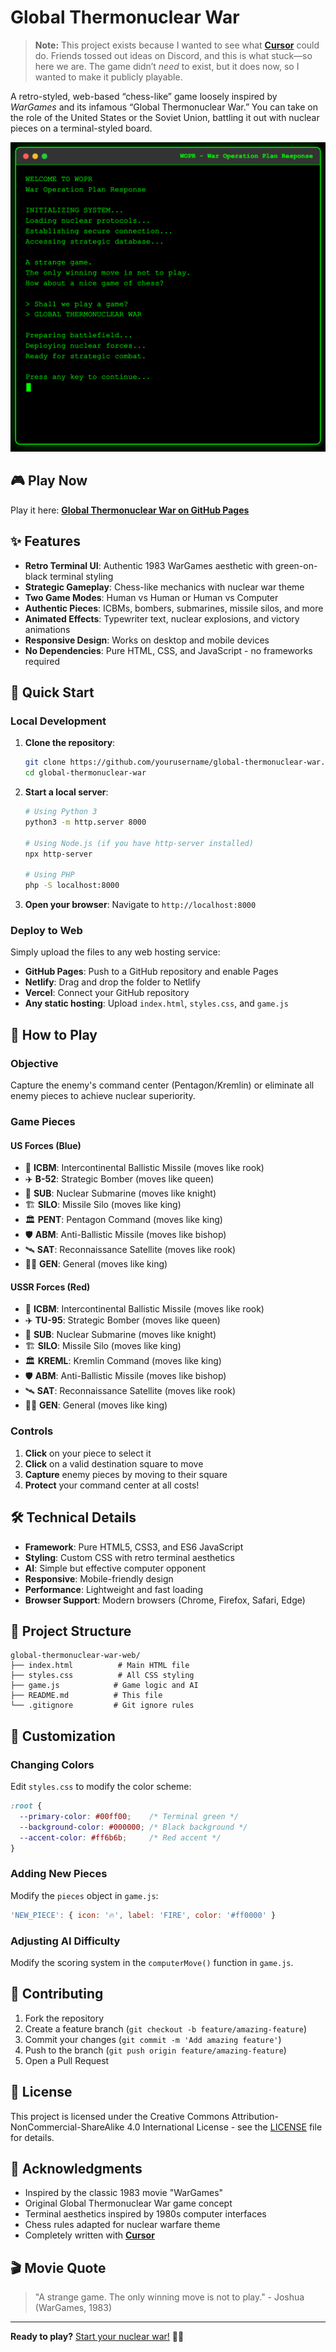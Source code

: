 # Global Thermonuclear War

> **Note:** This project exists because I wanted to see what [**Cursor**](https://cursor.com/) could do. Friends tossed out ideas on Discord, and this is what stuck—so here we are. The game didn’t *need* to exist, but it does now, so I wanted to make it publicly playable.  

A retro-styled, web-based “chess-like” game loosely inspired by *WarGames* and its infamous “Global Thermonuclear War.” You can take on the role of the United States or the Soviet Union, battling it out with nuclear pieces on a terminal-styled board. 

![Game Screenshot](screenshot1.png)
<!-- Updated screenshot -->

## 🎮 Play Now  

Play it here: [**Global Thermonuclear War on GitHub Pages**](https://femmexfmr.github.io/global-thermonuclear-war/)  

## ✨ Features

- **Retro Terminal UI**: Authentic 1983 WarGames aesthetic with green-on-black terminal styling
- **Strategic Gameplay**: Chess-like mechanics with nuclear war theme
- **Two Game Modes**: Human vs Human or Human vs Computer
- **Authentic Pieces**: ICBMs, bombers, submarines, missile silos, and more
- **Animated Effects**: Typewriter text, nuclear explosions, and victory animations
- **Responsive Design**: Works on desktop and mobile devices
- **No Dependencies**: Pure HTML, CSS, and JavaScript - no frameworks required

## 🚀 Quick Start

### Local Development

1. **Clone the repository**:
   ```bash
   git clone https://github.com/yourusername/global-thermonuclear-war.git
   cd global-thermonuclear-war
   ```

2. **Start a local server**:
   ```bash
   # Using Python 3
   python3 -m http.server 8000
   
   # Using Node.js (if you have http-server installed)
   npx http-server
   
   # Using PHP
   php -S localhost:8000
   ```

3. **Open your browser**:
   Navigate to `http://localhost:8000`

### Deploy to Web

Simply upload the files to any web hosting service:
- **GitHub Pages**: Push to a GitHub repository and enable Pages
- **Netlify**: Drag and drop the folder to Netlify
- **Vercel**: Connect your GitHub repository
- **Any static hosting**: Upload `index.html`, `styles.css`, and `game.js`

## 🎯 How to Play

### Objective
Capture the enemy's command center (Pentagon/Kremlin) or eliminate all enemy pieces to achieve nuclear superiority.

### Game Pieces

#### US Forces (Blue)
- 🚀 **ICBM**: Intercontinental Ballistic Missile (moves like rook)
- ✈️ **B-52**: Strategic Bomber (moves like queen)
- 🚢 **SUB**: Nuclear Submarine (moves like knight)
- 🏗️ **SILO**: Missile Silo (moves like king)
- 🏛️ **PENT**: Pentagon Command (moves like king)
- 🛡️ **ABM**: Anti-Ballistic Missile (moves like bishop)
- 🛰️ **SAT**: Reconnaissance Satellite (moves like rook)
- 👨‍✈️ **GEN**: General (moves like king)

#### USSR Forces (Red)
- 🚀 **ICBM**: Intercontinental Ballistic Missile (moves like rook)
- ✈️ **TU-95**: Strategic Bomber (moves like queen)
- 🚢 **SUB**: Nuclear Submarine (moves like knight)
- 🏗️ **SILO**: Missile Silo (moves like king)
- 🏛️ **KREML**: Kremlin Command (moves like king)
- 🛡️ **ABM**: Anti-Ballistic Missile (moves like bishop)
- 🛰️ **SAT**: Reconnaissance Satellite (moves like rook)
- 👨‍✈️ **GEN**: General (moves like king)

### Controls
1. **Click** on your piece to select it
2. **Click** on a valid destination square to move
3. **Capture** enemy pieces by moving to their square
4. **Protect** your command center at all costs!

## 🛠️ Technical Details

- **Framework**: Pure HTML5, CSS3, and ES6 JavaScript
- **Styling**: Custom CSS with retro terminal aesthetics
- **AI**: Simple but effective computer opponent
- **Responsive**: Mobile-friendly design
- **Performance**: Lightweight and fast loading
- **Browser Support**: Modern browsers (Chrome, Firefox, Safari, Edge)

## 📁 Project Structure

```
global-thermonuclear-war-web/
├── index.html          # Main HTML file
├── styles.css          # All CSS styling
├── game.js            # Game logic and AI
├── README.md          # This file
└── .gitignore         # Git ignore rules
```

## 🎨 Customization

### Changing Colors
Edit `styles.css` to modify the color scheme:
```css
:root {
  --primary-color: #00ff00;    /* Terminal green */
  --background-color: #000000; /* Black background */
  --accent-color: #ff6b6b;     /* Red accent */
}
```

### Adding New Pieces
Modify the `pieces` object in `game.js`:
```javascript
'NEW_PIECE': { icon: '🔥', label: 'FIRE', color: '#ff0000' }
```

### Adjusting AI Difficulty
Modify the scoring system in the `computerMove()` function in `game.js`.

## 🤝 Contributing

1. Fork the repository
2. Create a feature branch (`git checkout -b feature/amazing-feature`)
3. Commit your changes (`git commit -m 'Add amazing feature'`)
4. Push to the branch (`git push origin feature/amazing-feature`)
5. Open a Pull Request

## 📄 License

This project is licensed under the Creative Commons Attribution-NonCommercial-ShareAlike 4.0 International License - see the [LICENSE](LICENSE) file for details.

## 🙏 Acknowledgments

- Inspired by the classic 1983 movie "WarGames"
- Original Global Thermonuclear War game concept
- Terminal aesthetics inspired by 1980s computer interfaces
- Chess rules adapted for nuclear warfare theme
- Completely written with [**Cursor**](https://cursor.com/)

## 🎬 Movie Quote

> "A strange game. The only winning move is not to play." - Joshua (WarGames, 1983)

---

**Ready to play?** [Start your nuclear war!](https://femmexfmr.github.io/global-thermonuclear-war) 🚀💥
